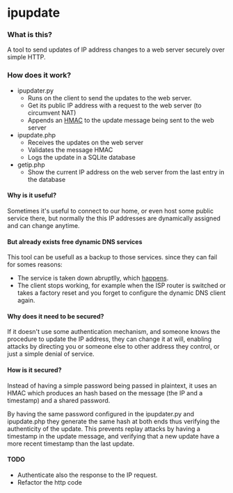 ipupdate
========

### What is this?
A tool to send updates of IP address changes to a web server securely over simple HTTP.

### How does it work?
  * ipupdater.py
    * Runs on the client to send the updates to the web server.
    * Get its public IP address with a request to the web server (to circumvent NAT)
    * Appends an [HMAC](http://en.wikipedia.org/wiki/Hmac) to the update message being sent to the web server
  * ipupdate.php
    * Receives the updates on the web server
    * Validates the message HMAC
    * Logs the update in a SQLite database
  * getip.php
    * Show the current IP address on the web server from the last entry in the database

#### Why is it useful?
Sometimes it's useful to connect to our home, or even host some public service there, but normally the this IP addresses are dynamically assigned and can change anytime.

#### But already exists free dynamic DNS services
This tool can be usefull as a backup to those services. since they can fail for somes reasons:
  * The service is taken down abruptlly, which [happens](http://www.noip.com/blog/2014/06/30/ips-formal-statement-microsoft-takedown/).
  * The client stops working, for example when the ISP router is switched or takes a factory reset and you forget to configure the dynamic DNS client again.

#### Why does it need to be secured?
If it doesn't use some authentication mechanism, and someone knows the procedure to update the IP address, they can change it at will, enabling attacks by directing you or someone else to other address they control, or just a simple denial of service.

#### How is it secured?
Instead of having a simple password being passed in plaintext, it uses an HMAC which produces an hash based on the message (the IP and a timestamp) and a shared password.

By having the same password configured in the ipupdater.py and ipupdate.php they generate the same hash at both ends thus verifying the authenticity of the update.
This prevents replay attacks by having a timestamp in the update message, and verifying that a new update have a more recent timestamp than the last update.

#### TODO
  * Authenticate also the response to the IP request.
  * Refactor the http code

